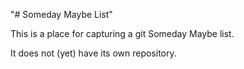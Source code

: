 "# Someday Maybe List"



This is a place for capturing a git Someday Maybe list. 

It does not (yet) have its own repository.

